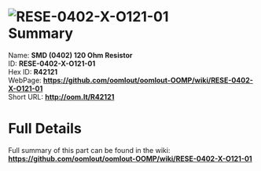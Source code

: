 
![RESE-0402-X-O121-01](https://github.com/oomlout/oomlout-OOMP/blob/master/parts/RESE-0402-X-O121-01/RESE-0402-X-O121-01_420.jpg)   
Summary
=================
  
Name: __SMD (0402) 120 Ohm Resistor__    
ID: __RESE-0402-X-O121-01__   
Hex ID: __R42121__   
WebPage: __https://github.com/oomlout/oomlout-OOMP/wiki/RESE-0402-X-O121-01__   
Short URL: __http://oom.lt/R42121__   

Full Details
==========================
Full summary of this part can be found in the wiki:   
__https://github.com/oomlout/oomlout-OOMP/wiki/RESE-0402-X-O121-01__    

